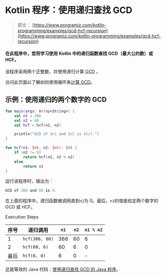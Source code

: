# Kotlin 程序：使用递归查找 GCD

> 原文： [https://www.programiz.com/kotlin-programming/examples/gcd-hcf-recursion](https://www.programiz.com/kotlin-programming/examples/gcd-hcf-recursion)

#### 在此程序中，您将学习使用 Kotlin 中的递归函数查找 GCD（最大公约数）或 HCF。

该程序采用两个正整数，并使用递归计算 <abbr title="Greatest Common Divisor">GCD</abbr> 。

访问此页面以了解如何使用循环来[计算 GCD](/kotlin-programming/examples/hcf-gcd "GCD using loops in Kotlin")。

## 示例：使用递归的两个数字的 GCD

```kt
fun main(args: Array<String>) {
    val n1 = 366
    val n2 = 60
    val hcf = hcf(n1, n2)

    println("GCD of $n1 and $n2 is $hcf.")
}

fun hcf(n1: Int, n2: Int): Int {
    if (n2 != 0)
        return hcf(n2, n1 % n2)
    else
        return n1
}
```

运行该程序时，输出为：

```kt
GCD of 366 and 60 is 6.
```

在上面的程序中，递归函数被调用直到`n2`为 0。最后，`n1`的值是给定两个数字的 GCD 或 HCF。

Execution Steps

| 序号 | 递归调用 | `n1` | `n2` | `n1 % n2` |
| --- | --- | --- | --- | --- |
| 1 | `hcf(366, 60)` | 366 | 60 | 6 |
| 2 | `hcf(60, 6)` | 60 | 6 | 0 |
| 最后 | `hcf(6, 0)` | 6 | 0 | - |

这是等效的 Java 代码：[使用递归查找 GCD 的 Java 程序](/java-programming/examples/gcd-hcf-recursion "Java Program to Find GCD using recursive function")。 